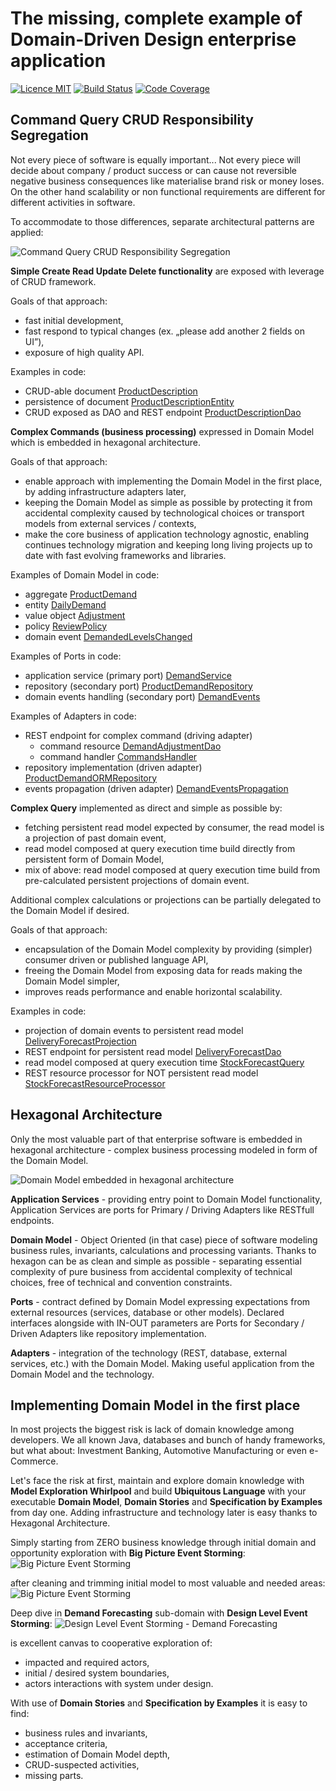 # The missing, complete example of Domain-Driven Design enterprise application

[![Licence MIT](http://img.shields.io/badge/license-MIT-green.svg)](https://opensource.org/licenses/MIT)
[![Build Status](https://travis-ci.org/michal-michaluk/factory.svg?branch=master)](https://travis-ci.org/michal-michaluk/factory)
[![Code Coverage](https://codecov.io/gh/michal-michaluk/factory/branch/master/graph/badge.svg)](https://codecov.io/gh/michal-michaluk/factory)

## Command Query CRUD Responsibility Segregation
Not every piece of software is equally important...
Not every piece will decide about company / product success or can cause not reversible
negative business consequences like materialise brand risk or money loses.
On the other hand scalability or non functional requirements are different for different activities in software.

To accommodate to those differences, separate architectural patterns are applied:

![Command Query CRUD Responsibility Segregation](command-query-crud.png)

**Simple Create Read Update Delete functionality** are exposed with leverage of CRUD framework.

Goals of that approach:
- fast initial development,
- fast respond to typical changes (ex. „please add another 2 fields on UI”),
- exposure of high quality API.

Examples in code:
- CRUD-able document [ProductDescription](product-management-adapters/src/main/java/pl/com/dddbyexamples/factory/product/management/ProductDescription.java)
- persistence of document [ProductDescriptionEntity](product-management-adapters/src/main/java/pl/com/dddbyexamples/factory/product/management/ProductDescriptionEntity.java)
- CRUD exposed as DAO and REST endpoint [ProductDescriptionDao](product-management-adapters/src/main/java/pl/com/dddbyexamples/factory/product/management/ProductDescriptionDao.java)

**Complex Commands (business processing)** expressed in Domain Model which is embedded in hexagonal architecture.

Goals of that approach:
- enable approach with implementing the Domain Model in the first place, by adding infrastructure adapters later,
- keeping the Domain Model as simple as possible by protecting it from accidental complexity
caused by technological choices or transport models from external services / contexts,
- make the core business of application technology agnostic, enabling continues technology
migration and keeping long living projects up to date with fast evolving frameworks and libraries.

Examples of Domain Model in code:
- aggregate [ProductDemand](demand-forecasting-model/src/main/java/pl/com/dddbyexamples/factory/demand/forecasting/ProductDemand.java)
- entity [DailyDemand](demand-forecasting-model/src/main/java/pl/com/dddbyexamples/factory/demand/forecasting/DailyDemand.java)
- value object [Adjustment](demand-forecasting-model/src/main/java/pl/com/dddbyexamples/factory/demand/forecasting/Adjustment.java)
- policy [ReviewPolicy](demand-forecasting-model/src/main/java/pl/com/dddbyexamples/factory/demand/forecasting/ReviewPolicy.java)
- domain event [DemandedLevelsChanged](shared-kernel-model/src/main/java/pl/com/dddbyexamples/factory/demand/forecasting/DemandedLevelsChanged.java)

Examples of Ports in code:
- application service (primary port) [DemandService](demand-forecasting-model/src/main/java/pl/com/dddbyexamples/factory/demand/forecasting/DemandService.java)
- repository (secondary port) [ProductDemandRepository](demand-forecasting-model/src/main/java/pl/com/dddbyexamples/factory/demand/forecasting/ProductDemandRepository.java)
- domain events handling (secondary port) [DemandEvents](demand-forecasting-model/src/main/java/pl/com/dddbyexamples/factory/demand/forecasting/DemandEvents.java)

Examples of Adapters in code:
- REST endpoint for complex command (driving adapter)
  - command resource [DemandAdjustmentDao](demand-forecasting-adapters/src/main/java/pl/com/dddbyexamples/factory/demand/forecasting/command/DemandAdjustmentDao.java)
  - command handler [CommandsHandler](demand-forecasting-adapters/src/main/java/pl/com/dddbyexamples/factory/demand/forecasting/command/CommandsHandler.java)
- repository implementation (driven adapter) [ProductDemandORMRepository](demand-forecasting-adapters/src/main/java/pl/com/dddbyexamples/factory/demand/forecasting/ProductDemandORMRepository.java)
- events propagation (driven adapter) [DemandEventsPropagation](app-monolith/src/main/java/pl/com/dddbyexamples/factory/demand/forecasting/DemandEventsPropagation.java)

**Complex Query** implemented as direct and simple as possible by:
- fetching persistent read model expected by consumer, the read model is a projection of past domain event,
- read model composed at query execution time build directly from persistent form of Domain Model,
- mix of above: read model composed at query execution time build from pre-calculated persistent projections of domain event.

Additional complex calculations or projections can be partially delegated to the Domain Model if desired.

Goals of that approach:
- encapsulation of the Domain Model complexity by providing (simpler) consumer driven or published language API,
- freeing the Domain Model from exposing data for reads making the Domain Model simpler,
- improves reads performance and enable horizontal scalability.

Examples in code:
- projection of domain events to persistent read model [DeliveryForecastProjection](demand-forecasting-adapters/src/main/java/pl/com/dddbyexamples/factory/delivery/planning/projection/DeliveryForecastProjection.java)
- REST endpoint for persistent read model [DeliveryForecastDao](demand-forecasting-adapters/src/main/java/pl/com/dddbyexamples/factory/delivery/planning/projection/DeliveryForecastDao.java)
- read model composed at query execution time [StockForecastQuery](app-monolith/src/main/java/pl/com/dddbyexamples/factory/stock/forecast/StockForecastQuery.java)
- REST resource processor for NOT persistent read model [StockForecastResourceProcessor](app-monolith/src/main/java/pl/com/dddbyexamples/factory/stock/forecast/ressource/StockForecastResourceProcessor.java)

## Hexagonal Architecture
Only the most valuable part of that enterprise software is embedded in hexagonal architecture -
complex business processing modeled in form of the Domain Model.

![Domain Model embedded in hexagonal architecture](hexagon.png)

**Application Services** - providing entry point to Domain Model functionality,
Application Services are ports for Primary / Driving Adapters like RESTfull endpoints.

**Domain Model** - Object Oriented (in that case) piece of software modeling business rules, invariants,
calculations and processing variants.
Thanks to hexagon can be as clean and simple as possible - separating essential complexity of pure business
from accidental complexity of technical choices, free of technical and convention constraints.

**Ports** - contract defined by Domain Model expressing expectations from external resources (services, database or other models).
Declared interfaces alongside with IN-OUT parameters are Ports for Secondary / Driven Adapters like repository implementation.

**Adapters** - integration of the technology (REST, database, external services, etc.) with the Domain Model.
Making useful application from the Domain Model and the technology.


## Implementing Domain Model in the first place
In most projects the biggest risk is lack of domain knowledge among developers. We all known Java,
databases and bunch of handy frameworks, but what about: Investment Banking, Automotive Manufacturing or even e-Commerce.

Let's face the risk at first, maintain and explore domain knowledge
with **Model Exploration Whirlpool** and build **Ubiquitous Language** with your executable **Domain Model**,
**Domain Stories** and **Specification by Examples** from day one.
Adding infrastructure and technology later is easy thanks to Hexagonal Architecture.

Simply starting from ZERO business knowledge through initial domain and opportunity exploration with **Big Picture Event Storming**:
![Big Picture Event Storming](es-big-picture-original.jpg)

after cleaning and trimming initial model to most valuable and needed areas: 
![Big Picture Event Storming](es-big-picture-cleaned.jpg)

Deep dive in **Demand Forecasting** sub-domain with **Design Level Event Storming**:
![Design Level Event Storming - Demand Forecasting](es-design-demand-forecasting.jpg)

is excellent canvas to cooperative exploration of:
- impacted and required actors,
- initial / desired system boundaries,
- actors interactions with system under design.

With use of **Domain Stories** and **Specification by Examples** it is easy to find:
- business rules and invariants,
- acceptance criteria,
- estimation of Domain Model depth,
- CRUD-suspected activities,
- missing parts.
